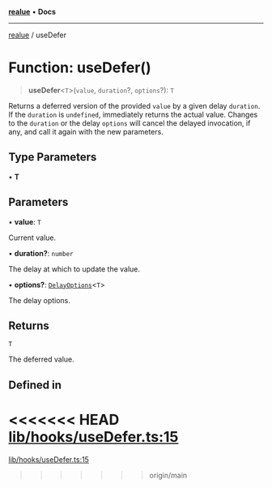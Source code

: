[**realue**](../README.md) • **Docs**

***

[realue](../README.md) / useDefer

# Function: useDefer()

> **useDefer**\<`T`\>(`value`, `duration`?, `options`?): `T`

Returns a deferred version of the provided `value` by a given delay `duration`. If the `duration` is `undefined`, immediately returns the actual value.
Changes to the `duration` or the delay `options` will cancel the delayed invocation, if any, and call it again with the new parameters.

## Type Parameters

• **T**

## Parameters

• **value**: `T`

Current value.

• **duration?**: `number`

The delay at which to update the value.

• **options?**: [`DelayOptions`](../type-aliases/DelayOptions.md)\<`T`\>

The delay options.

## Returns

`T`

The deferred value.

## Defined in

<<<<<<< HEAD
[lib/hooks/useDefer.ts:15](https://github.com/nevoland/realue/blob/cbce77129663d64110c6eeb5270a3b7841e0b453/lib/hooks/useDefer.ts#L15)
=======
[lib/hooks/useDefer.ts:15](https://github.com/nevoland/realue/blob/90be82ca388547f529d338e720e90d4eeb8b3263/lib/hooks/useDefer.ts#L15)
>>>>>>> origin/main
